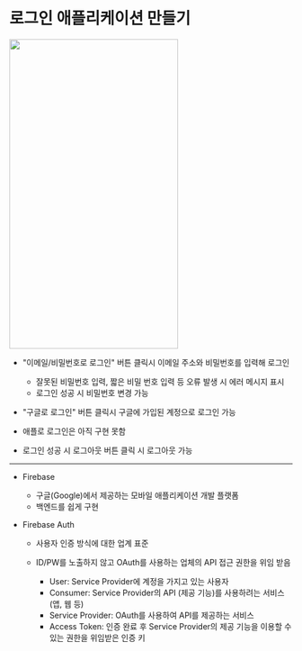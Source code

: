 로그인 애플리케이션 만들기
===========
<img src="https://user-images.githubusercontent.com/55949986/204124769-d0028d94-31f4-4d80-a3c5-dfb63a0dc455.gif" width="300" height="550"/>

* "이메일/비밀번호로 로그인" 버튼 클릭시 이메일 주소와 비밀번호를 입력해 로그인
  * 잘못된 비밀번호 입력, 짧은 비밀 번호 입력 등 오류 발생 시 에러 메시지 표시
  * 로그인 성공 시 비밀번호 변경 가능
  
* "구글로 로그인" 버튼 클릭시 구글에 가입된 계정으로 로그인 가능
* 애플로 로그인은 아직 구현 못함

* 로그인 성공 시 로그아웃 버튼 클릭 시 로그아웃 가능
---------------------------------------

* Firebase
  * 구글(Google)에서 제공하는 모바일 애플리케이션 개발 플랫폼
  * 백엔드를 쉽게 구현 

* Firebase Auth
  * 사용자 인증 방식에 대한 업계 표준
  * ID/PW를 노출하지 않고 OAuth를 사용하는 업체의 API 접근 권한을 위임 받음

    * User: Service Provider에 계정을 가지고 있는 사용자
    * Consumer: Service Provider의 API (제공 기능)를 사용하려는 서비스 (앱, 웹 등)
    * Service Provider: OAuth를 사용하여 API를 제공하는 서비스
    * Access Token: 인증 완료 후 Service Provider의 제공 기능을 이용할 수 있는 권한을 위임받은 인증 키
